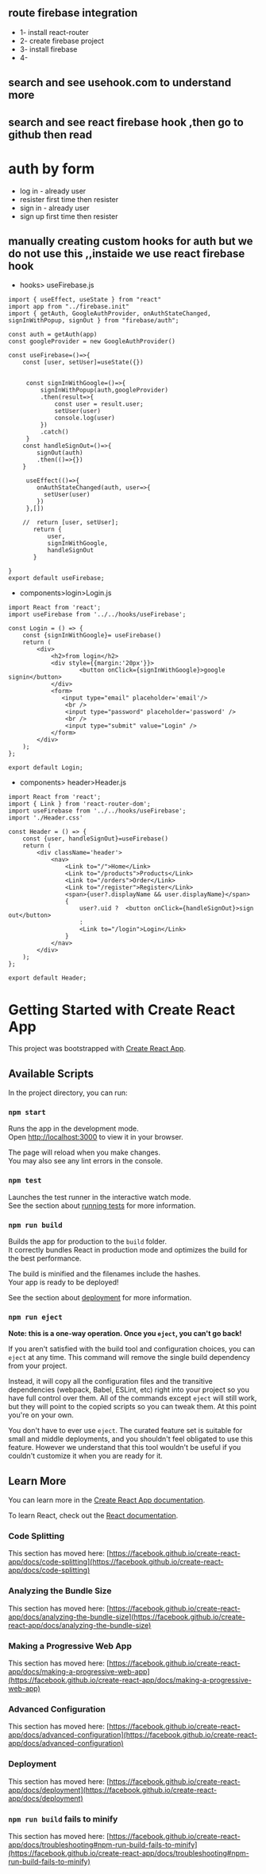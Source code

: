 ## route firebase integration  
- 1- install react-router  
- 2- create firebase project 
- 3- install firebase  
- 4-

## search and see usehook.com to understand more  
## search and see react firebase hook ,then go to github then read  

# auth by form  
- log in - already user 
- resister  first time then resister    
- sign in - already user  
- sign up first time then resister 

## manually creating custom hooks for auth  but we do not use this ,,instaide we use react firebase hook  
- hooks> useFirebase.js
```
import { useEffect, useState } from "react"
import app from "../firebase.init"
import { getAuth, GoogleAuthProvider, onAuthStateChanged, signInWithPopup, signOut } from "firebase/auth";

const auth = getAuth(app)
const googleProvider = new GoogleAuthProvider()

const useFirebase=()=>{
    const [user, setUser]=useState({})

  
     const signInWithGoogle=()=>{
         signInWithPopup(auth,googleProvider)
         .then(result=>{
             const user = result.user;
             setUser(user)
             console.log(user)
         })
         .catch()
     }
    const handleSignOut=()=>{
        signOut(auth)
        .then(()=>{})
    }

     useEffect(()=>{
        onAuthStateChanged(auth, user=>{
          setUser(user)  
        })
     },[])

    //  return [user, setUser];
       return {
           user, 
           signInWithGoogle,
           handleSignOut
       }    

}
export default useFirebase;
```
- components>login>Login.js  
```
import React from 'react';
import useFirebase from '../../hooks/useFirebase';

const Login = () => {
    const {signInWithGoogle}= useFirebase()
    return (
        <div>
            <h2>from login</h2>
            <div style={{margin:'20px'}}>
                    <button onClick={signInWithGoogle}>google signin</button>
            </div>
            <form>
               <input type="email" placeholder='email'/>
                <br />
                <input type="password" placeholder='password' />
                <br />
                <input type="submit" value="Login" />
            </form>
        </div>
    );
};

export default Login;
```
- components> header>Header.js  
```
import React from 'react';
import { Link } from 'react-router-dom';
import useFirebase from '../../hooks/useFirebase';
import './Header.css'

const Header = () => {
    const {user, handleSignOut}=useFirebase()
    return (
        <div className='header'>
            <nav>
                <Link to="/">Home</Link>
                <Link to="/products">Products</Link>
                <Link to="/orders">Order</Link>
                <Link to="/register">Register</Link>
                <span>{user?.displayName && user.displayName}</span>
                {
                    user?.uid ?  <button onClick={handleSignOut}>sign out</button>
                    :
                    <Link to="/login">Login</Link>
                }
            </nav>
        </div>
    );
};

export default Header;
```

# Getting Started with Create React App

This project was bootstrapped with [Create React App](https://github.com/facebook/create-react-app).

## Available Scripts

In the project directory, you can run:

### `npm start`

Runs the app in the development mode.\
Open [http://localhost:3000](http://localhost:3000) to view it in your browser.

The page will reload when you make changes.\
You may also see any lint errors in the console.

### `npm test`

Launches the test runner in the interactive watch mode.\
See the section about [running tests](https://facebook.github.io/create-react-app/docs/running-tests) for more information.

### `npm run build`

Builds the app for production to the `build` folder.\
It correctly bundles React in production mode and optimizes the build for the best performance.

The build is minified and the filenames include the hashes.\
Your app is ready to be deployed!

See the section about [deployment](https://facebook.github.io/create-react-app/docs/deployment) for more information.

### `npm run eject`

**Note: this is a one-way operation. Once you `eject`, you can't go back!**

If you aren't satisfied with the build tool and configuration choices, you can `eject` at any time. This command will remove the single build dependency from your project.

Instead, it will copy all the configuration files and the transitive dependencies (webpack, Babel, ESLint, etc) right into your project so you have full control over them. All of the commands except `eject` will still work, but they will point to the copied scripts so you can tweak them. At this point you're on your own.

You don't have to ever use `eject`. The curated feature set is suitable for small and middle deployments, and you shouldn't feel obligated to use this feature. However we understand that this tool wouldn't be useful if you couldn't customize it when you are ready for it.

## Learn More

You can learn more in the [Create React App documentation](https://facebook.github.io/create-react-app/docs/getting-started).

To learn React, check out the [React documentation](https://reactjs.org/).

### Code Splitting

This section has moved here: [https://facebook.github.io/create-react-app/docs/code-splitting](https://facebook.github.io/create-react-app/docs/code-splitting)

### Analyzing the Bundle Size

This section has moved here: [https://facebook.github.io/create-react-app/docs/analyzing-the-bundle-size](https://facebook.github.io/create-react-app/docs/analyzing-the-bundle-size)

### Making a Progressive Web App

This section has moved here: [https://facebook.github.io/create-react-app/docs/making-a-progressive-web-app](https://facebook.github.io/create-react-app/docs/making-a-progressive-web-app)

### Advanced Configuration

This section has moved here: [https://facebook.github.io/create-react-app/docs/advanced-configuration](https://facebook.github.io/create-react-app/docs/advanced-configuration)

### Deployment

This section has moved here: [https://facebook.github.io/create-react-app/docs/deployment](https://facebook.github.io/create-react-app/docs/deployment)

### `npm run build` fails to minify

This section has moved here: [https://facebook.github.io/create-react-app/docs/troubleshooting#npm-run-build-fails-to-minify](https://facebook.github.io/create-react-app/docs/troubleshooting#npm-run-build-fails-to-minify)
